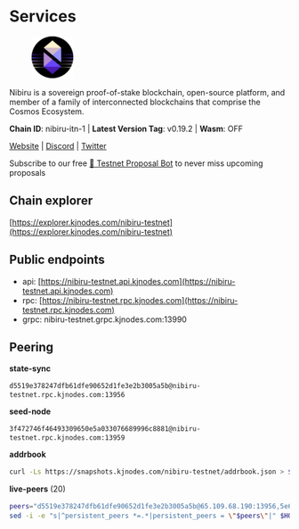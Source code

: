 # Services

<figure><img src="https://raw.githubusercontent.com/kj89/cosmos-images/main/logos/nibiru.png" alt=""><figcaption></figcaption></figure>

Nibiru is a sovereign proof-of-stake blockchain, open-source platform,  and member of a family of interconnected blockchains that comprise the Cosmos Ecosystem.

**Chain ID**: nibiru-itn-1 | **Latest Version Tag**: v0.19.2 | **Wasm**: OFF

[Website](https://nibiru.fi) | [Discord](https://discord.gg/nibirufi) | [Twitter](https://twitter.com/NibiruChain)



Subscribe to our free [🤖 Testnet Proposal Bot](https://t.me/kjnodes_testnet_proposal_bot) to never miss upcoming proposals


## Chain explorer
[https://explorer.kjnodes.com/nibiru-testnet](https://explorer.kjnodes.com/nibiru-testnet)

## Public endpoints

* api: [https://nibiru-testnet.api.kjnodes.com](https://nibiru-testnet.api.kjnodes.com)
* rpc: [https://nibiru-testnet.rpc.kjnodes.com](https://nibiru-testnet.rpc.kjnodes.com)
* grpc: nibiru-testnet.grpc.kjnodes.com:13990

## Peering

**state-sync**

```text
d5519e378247dfb61dfe90652d1fe3e2b3005a5b@nibiru-testnet.rpc.kjnodes.com:13956
```

**seed-node**

```text
3f472746f46493309650e5a033076689996c8881@nibiru-testnet.rpc.kjnodes.com:13959
```

**addrbook**
```bash
curl -Ls https://snapshots.kjnodes.com/nibiru-testnet/addrbook.json > $HOME/.nibid/config/addrbook.json
```

**live-peers** (20)
```bash
peers="d5519e378247dfb61dfe90652d1fe3e2b3005a5b@65.109.68.190:13956,5e65a3d32678a7206d006f899be707c130a9ada1@162.55.234.70:55356,acfb784350b9dd2558720d623fe25ac6fd4ac9d6@144.91.82.124:26656,ecbf8f3be0826e9905dc0dfff5c02d922cf768b9@65.21.56.168:26656,b6fe0cb29a6cca2acd41aade05c46272db5c7c0c@209.126.83.209:26656,e1cb0df376c0f88169cb203b304d7cf26b87d1a3@149.102.158.241:26656,d5d51ad6226922fe0a85de41e972722021e6b982@138.201.31.28:26656,0bec869738691df5d0c1f40348c95cd256382f26@89.116.31.114:26656,668ae8cb141c97d3fc27930bda216d94459e2790@135.181.253.203:26656,b9f203a7d45a2a2766ff144ea9cc680987886772@85.239.242.186:26656,4e6bfe976a1f43c2368a8ec59a8716138b46227d@43.155.106.215:26656,370107c2f46450646cfe87d59bd6684ec2231064@85.239.241.80:26656,8a2e384b898a00dcf8052d129d6beb9f8f5ef86b@5.75.232.237:26656,a10fd4adadd7ca8f430ad88ffdc93366e9471b00@149.102.135.51:26656,61c3b93bc69ed2b209ffbf959c4a5701e6eb7416@95.217.163.250:26656,595a8f93897710cacc3173c9ae4d0bafda5b3879@141.94.73.93:36656,e2ad22b7cefbddd747c29d90882561e566ff2d3e@65.109.50.106:26656,436cb422506a1b3fc9c4e1e5920625e49babe161@185.219.142.214:26656,f98a8229e5dc6da6d5e49fd4e115472df3d1773c@95.9.36.100:26656,25e01aa86dae35ef0207991d1da02b7a9adf5e4a@38.242.219.103:26656"
sed -i -e "s|^persistent_peers *=.*|persistent_peers = \"$peers\"|" $HOME/.nibid/config/config.toml
```
